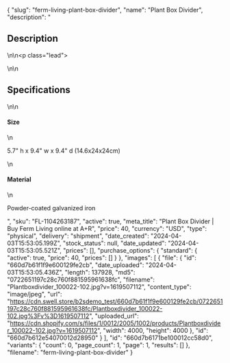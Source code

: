 {
  "slug": "ferm-living-plant-box-divider",
  "name": "Plant Box Divider",
  "description": "<h2>Description</h2>\n<!-- split -->\n<p class=\"lead\"> </p>\n<!-- split -->\n<h2>Specifications</h2>\n<!-- split -->\n<h4>Size</h4>\n<p>5.7\" h x 9.4\" w x 9.4\" d (14.6x24x24cm)</p>\n<h4>Material</h4>\n<p>Powder-coated galvanized iron</p>",
  "sku": "FL-1104263187",
  "active": true,
  "meta_title": "Plant Box Divider | Buy Ferm Living online at A+R",
  "price": 40,
  "currency": "USD",
  "type": "physical",
  "delivery": "shipment",
  "date_created": "2024-04-03T15:53:05.199Z",
  "stock_status": null,
  "date_updated": "2024-04-03T15:53:05.521Z",
  "prices": [],
  "purchase_options": {
    "standard": {
      "active": true,
      "price": 40,
      "prices": []
    }
  },
  "images": [
    {
      "file": {
        "id": "660d7b61f1f9e600129fe2cb",
        "date_uploaded": "2024-04-03T15:53:05.436Z",
        "length": 137928,
        "md5": "0722651197c28c760f881595961638fc",
        "filename": "Plantboxdivider_100022-102.jpg?v=1619507112",
        "content_type": "image/jpeg",
        "url": "https://cdn.swell.store/b2sdemo_test/660d7b61f1f9e600129fe2cb/0722651197c28c760f881595961638fc/Plantboxdivider_100022-102.jpg%3Fv%3D1619507112",
        "uploaded_url": "https://cdn.shopify.com/s/files/1/0012/2005/1002/products/Plantboxdivider_100022-102.jpg?v=1619507112",
        "width": 4000,
        "height": 4000
      },
      "id": "660d7b612e54070012d28950"
    }
  ],
  "id": "660d7b6171be100012cc58d0",
  "variants": {
    "count": 0,
    "page_count": 1,
    "page": 1,
    "results": []
  },
  "filename": "ferm-living-plant-box-divider"
}